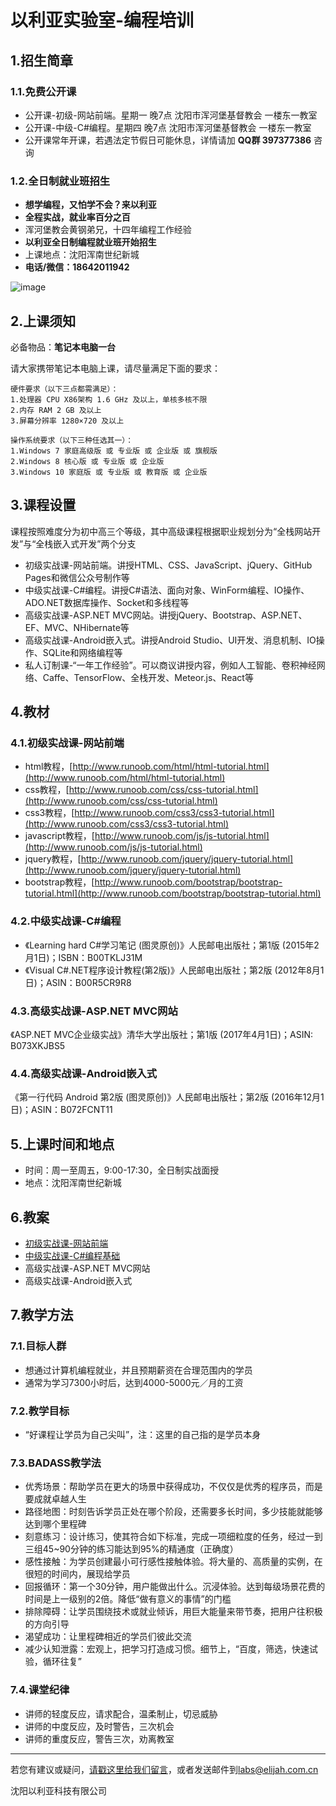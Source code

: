 # 以利亚实验室-编程培训


## 1.招生简章

### 1.1.免费公开课
- 公开课-初级-网站前端。星期一 晚7点 沈阳市浑河堡基督教会 一楼东一教室
- 公开课-中级-C#编程。星期四 晚7点 沈阳市浑河堡基督教会 一楼东一教室
- 公开课常年开课，若遇法定节假日可能休息，详情请加 **QQ群 397377386** 咨询

### 1.2.全日制就业班招生

- **想学编程，又怕学不会？来以利亚**
- **全程实战，就业率百分之百**
- 浑河堡教会黄钢弟兄，十四年编程工作经验
- **以利亚全日制编程就业班开始招生**
- 上课地点：沈阳浑南世纪新城
- **电话/微信：18642011942**

![image](intro-w600.png)


## 2.上课须知
必备物品：**笔记本电脑一台**

请大家携带笔记本电脑上课，请尽量满足下面的要求：

    硬件要求（以下三点都需满足）：
    1.处理器 CPU X86架构 1.6 GHz 及以上，单核多核不限
    2.内存 RAM 2 GB 及以上
    3.屏幕分辨率 1280×720 及以上

    操作系统要求（以下三种任选其一）：
    1.Windows 7 家庭高级版 或 专业版 或 企业版 或 旗舰版
    2.Windows 8 核心版 或 专业版 或 企业版
    3.Windows 10 家庭版 或 专业版 或 教育版 或 企业版


## 3.课程设置
课程按照难度分为初中高三个等级，其中高级课程根据职业规划分为“全栈网站开发”与“全栈嵌入式开发”两个分支

- 初级实战课-网站前端。讲授HTML、CSS、JavaScript、jQuery、GitHub Pages和微信公众号制作等
- 中级实战课-C#编程。讲授C#语法、面向对象、WinForm编程、IO操作、ADO.NET数据库操作、Socket和多线程等
- 高级实战课-ASP.NET MVC网站。讲授jQuery、Bootstrap、ASP.NET、EF、MVC、NHibernate等
- 高级实战课-Android嵌入式。讲授Android Studio、UI开发、消息机制、IO操作、SQLite和网络编程等
- 私人订制课-“一年工作经验”。可以商议讲授内容，例如人工智能、卷积神经网络、Caffe、TensorFlow、全栈开发、Meteor.js、React等


## 4.教材

### 4.1.初级实战课-网站前端
- html教程，[http://www.runoob.com/html/html-tutorial.html](http://www.runoob.com/html/html-tutorial.html)
- css教程，[http://www.runoob.com/css/css-tutorial.html](http://www.runoob.com/css/css-tutorial.html)
- css3教程，[http://www.runoob.com/css3/css3-tutorial.html](http://www.runoob.com/css3/css3-tutorial.html)
- javascript教程，[http://www.runoob.com/js/js-tutorial.html](http://www.runoob.com/js/js-tutorial.html)
- jquery教程，[http://www.runoob.com/jquery/jquery-tutorial.html](http://www.runoob.com/jquery/jquery-tutorial.html)
- bootstrap教程，[http://www.runoob.com/bootstrap/bootstrap-tutorial.html](http://www.runoob.com/bootstrap/bootstrap-tutorial.html)

### 4.2.中级实战课-C#编程
- 《Learning hard C#学习笔记 (图灵原创)》人民邮电出版社；第1版 (2015年2月1日)；ISBN：B00TKLJ31M
- 《Visual C#.NET程序设计教程(第2版)》人民邮电出版社；第2版 (2012年8月1日)；ASIN：B00R5CR9R8

### 4.3.高级实战课-ASP.NET MVC网站
《ASP.NET MVC企业级实战》清华大学出版社；第1版 (2017年4月1日)；ASIN: B073XKJBS5

### 4.4.高级实战课-Android嵌入式
《第一行代码 Android 第2版 (图灵原创)》人民邮电出版社；第2版 (2016年12月1日)；ASIN：B072FCNT11


## 5.上课时间和地点
- 时间：周一至周五，9:00-17:30，全日制实战面授
- 地点：沈阳浑南世纪新城


## 6.教案
- [初级实战课-网站前端](初级班/README.md)
- [中级实战课-C#编程基础](中级班/README.md)
- 高级实战课-ASP.NET MVC网站
- 高级实战课-Android嵌入式


## 7.教学方法

### 7.1.目标人群
- 想通过计算机编程就业，并且预期薪资在合理范围内的学员
- 通常为学习7300小时后，达到4000-5000元／月的工资


### 7.2.教学目标
- “好课程让学员为自己尖叫”，注：这里的自己指的是学员本身


### 7.3.BADASS教学法
- 优秀场景：帮助学员在更大的场景中获得成功，不仅仅是优秀的程序员，而是要成就卓越人生
- 路径地图：时刻告诉学员正处在哪个阶段，还需要多长时间，多少技能就能够达到哪个里程碑
- 刻意练习：设计练习，使其符合如下标准，完成一项细粒度的任务，经过一到三组45~90分钟的练习能达到95%的精通度（正确度）
- 感性接触：为学员创建最小可行感性接触体验。将大量的、高质量的实例，在很短的时间内，展现给学员
- 回报循环：第一个30分钟，用户能做出什么。沉浸体验。达到每级场景花费的时间是上一级别的2倍。降低“做有意义的事情”的门槛
- 排除障碍：让学员围绕技术或就业倾诉，用巨大能量来带节奏，把用户往积极的方向引导
- 渴望成功：让里程碑相近的学员们彼此交流
- 减少认知泄露：宏观上，把学习打造成习惯。细节上，“百度，筛选，快速试验，循环往复”


### 7.4.课堂纪律
- 讲师的轻度反应，请求配合，温柔制止，切忌威胁
- 讲师的中度反应，及时警告，三次机会
- 讲师的重度反应，警告三次，劝离教室


--------------

若您有建议或疑问，[请戳这里给我们留言](https://github.com/ElijahLabs/7300/issues)，或者发送邮件到[labs@elijah.com.cn](mailto:labs@elijah.com.cn)

沈阳以利亚科技有限公司